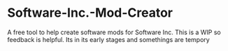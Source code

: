 # Software-Inc.-Mod-Creator
A free tool to help create software mods for Software Inc.
This is a WIP so feedback is helpful. Its in its early stages and somethings are tempory
